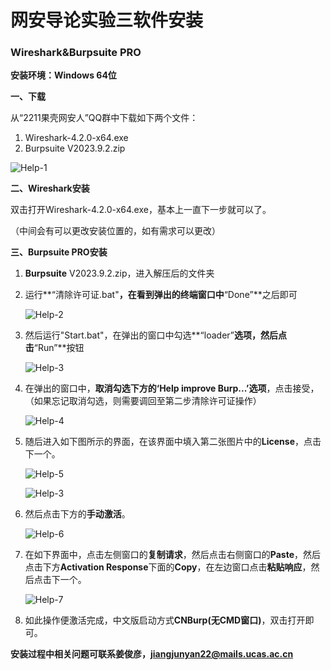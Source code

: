 # 网安导论实验三软件安装

### Wireshark&Burpsuite PRO

**安装环境：Windows 64位**

**一、下载**

从“2211果壳网安人”QQ群中下载如下两个文件：

1. Wireshark-4.2.0-x64.exe
2. Burpsuite V2023.9.2.zip

![Help-1](https://github.com/jiuhao47/UCAS-ICS-Share/blob/main/Lab3/Pic/Help-1.png?raw=true)

**二、Wireshark安装**

双击打开Wireshark-4.2.0-x64.exe，基本上一直下一步就可以了。

（中间会有可以更改安装位置的，如有需求可以更改）

**三、Burpsuite PRO安装**

1. **Burpsuite** V2023.9.2.zip，进入解压后的文件夹

2. 运行**“清除许可证.bat"**，在看到弹出的终端窗口中**“Done”**之后即可

   ![Help-2](https://github.com/jiuhao47/UCAS-ICS-Share/blob/main/Lab3/Pic/Help-2.png?raw=true)

3. 然后运行"Start.bat"，在弹出的窗口中勾选**“loader”**选项，然后点击**“Run”**按钮

   ![Help-3](https://github.com/jiuhao47/UCAS-ICS-Share/blob/main/Lab3/Pic/Help-3.png?raw=true)

4. 在弹出的窗口中，**取消勾选下方的‘Help improve Burp...’选项**，点击接受，（如果忘记取消勾选，则需要调回至第二步清除许可证操作）

   ![Help-4](https://github.com/jiuhao47/UCAS-ICS-Share/blob/main/Lab3/Pic/Help-4.png?raw=true)

5. 随后进入如下图所示的界面，在该界面中填入第二张图片中的**License**，点击下一个。

   ![Help-5](https://github.com/jiuhao47/UCAS-ICS-Share/blob/main/Lab3/Pic/Help-5.png?raw=true)

   ![Help-3](https://github.com/jiuhao47/UCAS-ICS-Share/blob/main/Lab3/Pic/Help-3.png?raw=true)

6. 然后点击下方的**手动激活**。

   ![Help-6](https://github.com/jiuhao47/UCAS-ICS-Share/blob/main/Lab3/Pic/Help-6.png?raw=true)

7. 在如下界面中，点击左侧窗口的**复制请求**，然后点击右侧窗口的**Paste**，然后点击下方**Activation Response**下面的**Copy**，在左边窗口点击**粘贴响应**，然后点击下一个。

   ![Help-7](https://github.com/jiuhao47/UCAS-ICS-Share/blob/main/Lab3/Pic/Help-7.png?raw=true)

8. 如此操作便激活完成，中文版启动方式**CNBurp(无CMD窗口)**，双击打开即可。



**安装过程中相关问题可联系姜俊彦，jiangjunyan22@mails.ucas.ac.cn**